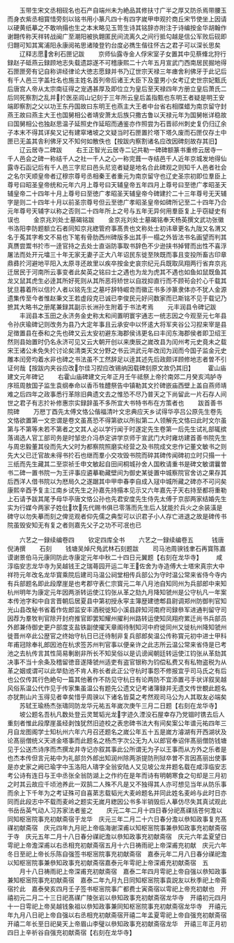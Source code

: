 <!-- { "loadSidebar": true } -->
　　玉带生宋文丞相砚名也石产自端州未为絶品其修扶寸广半之厚又防杀焉带腰玉而身衣紫丞相寳惜旁刻以铭书用小篆凡四十有四字嵗甲申观扵商丘宋节使坐上因请以硬黄纸摹之不敢响搨也生之本末略见玉笥生诗其铭辞亦附注于诗编按金华胡翰作谢翺传称天祥转战闽广至潮阳被执翺匿民间流离久之间行抵勾越是信公军败后砚即归翺可知其寓浦阳永康阅祐思诸陵登钓台度必擕生偕往怀古之君子可以深长思矣
　　辽释志愿舍利石匣记跋
　　京师仙露寺金人俘宋室子女置其中见蔡鞗北狩行録赵子砥燕云録顾地志失载遗踪遂不可稽康熙二十六年五月宣武门西南居民掘地得石匣匣旁有记自称讲经律论大徳志愿録并书乃辽世宗天禄三年瘗舍利佛牙于此记后有千人邑三字盖社名也施主姓名首列帝后诸王大臣下及童男小女考辽史世宗妃甄氏后唐宫人帝从太宗南征得之宠遇甚厚及即位立为皇后至天禄四年方册立皇后萧氏二后同死察割之乱并扵医巫闾山记刻于三年所云皇后盖指甄也东明王者疑是明王安端即察割之父以功王东丹国故曰东明王也燕主大王者中台省右相牒蜡为南京留守封燕王故曰燕主大王也国舅相公者靖安萧太后族只撒古鲁以天禄元年为国舅帐详稳故曰国舅相公也独赵思温子延照史作延昭而通鉴亦作照尝为石晋祁州刺史复仍归辽余子本末不得其详矣又记有建窣堵坡之文疑当时石匣置扵塔下塔久废而石匣仅存土中匣已无盖其舎利佛牙又不知何如散佚也【按跋内察割诸名应改因碑刻故存其旧】
　　辽云居寺二碑跋
　　右王正智光云居寺二记共勒一碑碑额篆书重修云居寺一千人邑会之碑一称结千人之社一千人之心一称完葺一寺结邑千人近年京城发地得仙露寺石函记后有千人邑三字尼曰邑头尼览者疑是地名合此碑观之则知千人邑者社会之名尔天顺皇帝者辽穆宗尊号丞相秦王者重元为南京留守也辽史圣宗初即位羣臣上尊号曰昭圣皇帝统和元年六月上尊号曰天辅皇帝五年四月上尊号曰至徳广孝昭圣天辅皇帝二十四年十月上尊号曰至徳广孝昭圣天辅皇帝今碑建扵二十三年尊号无天辅字是则二十四年十月以前圣宗尊号但云至徳广孝昭圣皇帝如碑所记至二十四年乃合元年尊号天辅字以称之否则二十四年所上之号与五年无异何用羣臣复上乎窃疑史有误也
　　金京兆刘处士墓碣铭跋
　　金京兆刘处士墓碣铭奉天杨英撰文武功张徽书洛阳李防题额立石者同知京兆緫管府事髙贵也文称处士初讳章更名九陇又名渭又名于菟其字希文不易也下笔有骨肋西州碑版多出其手一榻之外皆法书名画望而判其真赝尝鬻书扵市一逹官持之去处士直诣防事取书辞色不少逊挟书掉臂而出性不喜浮屠法而处开元墖三十年无家无妻子正大八年诏民东徙至陜既而事且变投所畜古印章鼎彞扵河避地平阳入太原寻还故里以疾卒按金史哀宗纪元兵既取凤翔两行省弃京兆迁居民于河南所云事变者此矣英之铭曰士之遇也为龙为虎其不遇也如鱼如鼠既鱼其龙又鼠其虎生必逹其所好死则从其所恶将矫世以自戕抑直行而不顾茍会扵心千载其犹旦暮着所以信扵人者以铭先生之墓吁辞特崛竒而徽正书多渉篆隶体亦不犹人金源遗集传至今者惟赵秉文王若虚段克已诚已李俊民元好问数家而已斯铭不见于载记乃摭其大略书之册尾兼録其副示长洲孙生附着于书法考焉
　　元丰润县令碑记跋
　　丰润县本玉田之永济务金史称太和间置明寰宇通志一统志因之今观至元七年县令孙庆瑜碑记则改务为县乃大定年事且云承安中以怀逺大将军夹谷公习揑来宰是县足徴置县在泰和之先也碑又云太安初避东海郡侯讳更名曰丰闰东海郡侯者即卫绍王然则县始置时仍名永济可见又云大朝开创以来庚辰之嵗改县为闰州考元史竟未之载宋王诸公未免失扵讨论矣清类天文分野之书云洪武元年改闰为润而今国子监金元史雕本闰旁均着水非也碑之书法虽不工然辞足以逹其述先后政颇详顾修地志者曽不引证何哉【按跋内夹谷应改尔佳习揑应改锡纳因载碑刻原文故仍其旧】
　　霍山庙建文元年碑记
　　右霍山庙碑建文元年正月壬午祗祭上帝扵南郊二月癸亥鸿胪寺序班周敖国子监生袁纲奉命以香币牲醴祭告中镇勒其文扵碑嵌庙西壁上盖自燕师靖难之后四年之政事悉行革除旧典遗文去之惟恐不尽乃普天之下尚留此一片石存人间世之君子有志扵补修惠宗实録辞虽不多所宜大书特书布在方策者也
　　跋首善书院碑
　　万厯丁酉先太傅文恪公偕福清叶文忠典应天乡试得华亭吕公原先生卷先文恪欲置第一文忠谓是卷文虽髙恐不得第欲以所拟第二人领解先文恪曰此时文尔虽第与不第等未若不第者之文其人必以学行闻于时遂定先生卷第一后先生试礼部辄摈落谒选人官工部司务是时邹忠介冯恭定讲学京师于宣武门大时雍坊建首善书院先生与周忠毅董其役而先大父时为都察院照磨实经营之及书院成文忠作记董文敏书之则先大父已迁官故未得书扵石也继而羣小交攻毁书院而碎其碑传闻碑初立时只搨一十三纸而先生藏其二至崇祯壬申文敏起自田间桐城孙舍人国敉请重书是碑文敏谓曩曽书二碑一置书院一为王评事应遴摹勒藏壁间为御史某徙置中城察院官舍访之果存其后西洋人借书院以为厯局久之遂踞其中甲申春李自成入冦中城所藏之碑亦不可问矣康熙辛酉予复主江南乡试先生之孙嘉先持搨本见示又六年嘉先子天右持至都将重勒上石请予跋其尾予母华亭唐文恪公孙也先君安度先生侍先太傅于京邸两家结婚先生实为行媒今两家子姓仳坎先代赐书俱已零落而先生后人犹能扵兵火之余装潢是碑守以勿失摹而刻之俾览观者仰先儒之典型可以识君子小人存亡进退之故是碑传书院虽毁安知无有复之者则嘉先父子之功不可冺也已















　　六艺之一録续编卷四
　　钦定四库全书
　　六艺之一録续编卷五　　　钱唐倪涛撰
　　石刻
　　钱塘吴焯尺鳬武林石刻题跋
　　司马池周骙钱聿石再寳陈嘉谟谢景伯马元康同防此寺康定元年中秋二十四日元翼题【右刻在龙华寺】
　　咸淳临安志龙华寺为吴越钱王之瑞蕚园开运二年王佐舍为寺造傅大士塔宋真宗大中祥符元年改名龙华寳乘院后建司马温公祠堂相传兵部公为守时温公常来省侍今寺内有兵部题名即此段摩崖是也考郡守表仁宗寳元二年八月池自知同州为兵部郎中来知杭州明年为康定元年因两浙转运使江钧张从革之劾九月降知虢州是公守杭凡一年案本传池字和中自言晋朝后居夏县中第初授永寜主簿歴建徳郫县尉调郑州防御判官知光山县改秘书省着作佐郎监安丰酒税徙知小溪县辟知河南府司録叅军进通判留守司因荐为羣牧判官除开封府推官即罢知耀州擢利州路转运使知凤翔府累迁尚书兵部员外郎兼侍御史更户部度支盐铁副使擢天章阁待制知河中府徙同州又徙杭州降知虢州徙晋州卒此公歴官之终始守杭日已迁待制非复兵部郎矣温公传称寳元初中进士甲科年甫冠除奉礼郎因池在杭求签苏州判官事以便亲许之此志所云温公常来省侍是已考池之去杭传言其性简易剸剧非所长不知吴俗以是讥谤闻朝廷转运使江钧张从革劾其决事不当十余条及稽留徳音遂降虢州适吏有盗官银称为钧偿私费又有私物盗税为从革之姻或谓可以此举劾池不肯人称长者此正公守杭时事怨不修报宜乎司马氏之有后也公仅传其行色絶句一篇其他著作不防见守杭日有论两防不宜添置弓手状详叙吴越风俗系温公代作见于传家集虽温公有题先公遗文记考诸簿録并无遗文传世覩此题名亦犹荆山片玉得见者幸矣惜乎周骙以下诸名皆莫之考然观司马公为人其取友必端矣
　　苏轼王瑜杨杰张璹同防龙华元祐五年嵗次庚午三月二日题【右刻在龙华寺】
　　坡公题名吾杭凡数处登云灵鹫韬光龙字迹久湮没石屋幸存乃党锢时镌去后人重刻者惟此段摩崖虽经剥蚀犹然旧迹校之表忠碑书法大有间矣案公年谱元祐四年三月自龙图阁学士知杭州六年六月召还题名之嵗公年五十五是嵗方濬湖有开西湖状及论髙丽僧统义天进金塔事而此题名之杨杰字次公无为人以郎官奉诏伴髙丽僧防钱塘见于公送杰诗序而杰撰龙井寺记亦叙其事此公所谓无为子以王事而从方外之乐者是也杰本传但言元祐中为礼部贠外郎出知润州除两浙提防刑狱卒曽不言因髙丽出使事是亦史家之阙已瑜字中玉洛阳人璹字全翁安陆人又见坡公龙井题名载在咸淳临安志考公诗有连日与王中丞张全翁防湖上之作约在是年而诗有明朝寒食之句却是三月初之时其云故应千顷池养此一双鹄二人殊不凡是又不独得其人亦可想见当年从防乐事而余上下千年为之考证殊可自喜苐志载韬光大麦岭题名并同此姓名麦岭与此时日亦同而此段志中不载而麦岭之题实无嵗月緫因公书多半销毁后人摹仿尽失其真试观此书岳岳英气动人习苏家法者鉴之
　　庆元二年二月十四日春分祀髙禖括苍何澹以同知枢宻院事充初献斋宿于龙华　庆元三年二月二十六日春分澹以叅知政事复充髙禖初献斋宿　庆元四年九月祀上帝临海谢深甫以知枢宻院事兼叅知政事充初献斋宿于寺　庆元五年二月十八日春分禖祀澹以叅知政事充初献斋宿　庆元六年孟夏望日雩祀上帝澹深甫以右丞相充初献斋宿五月十六日祷雨祀上帝深甫充初献　庆元六年冬日至祀上帝长乐陈自强签书枢宻院事充初献斋宿　嘉泰元年二月八日春分禖祀澹以知枢宻院事兼叅知政事充初献斋宿嘉泰元年雩祀上帝深甫充初献斋宿　五
　　月十八日祷雨祀上帝深甫充初献斋宿　嘉泰二年四月雩祀上帝自强以叅知政事兼知枢宻院事充初献斋宿　嘉泰二年九月九日同知枢宻院事袁説友以秋季祀上帝斋宿扵此　嘉泰癸亥四月壬子签书枢宻院事广都费士寅斋宿以雩祀上帝充初献也　开禧初元二月二十三日祀髙禖广陵张岩以叅知政事充初献斋宿龙华寺　开禧初元四月十一日雩祀上帝吴越钱象祖以叅知政事兼同知枢宻院事充初献斋宿龙华寺　开禧元年九月八日祀上帝自强以右丞相充初献斋宿开禧二年孟夏雩祀上帝自强充初献斋宿开禧二年长至日祀昊天上帝眉山李璧以叅知政事充初献斋宿龙华　开禧三年正月初四日上辛祈谷自强充初献斋宿【右刻在龙华寺】
